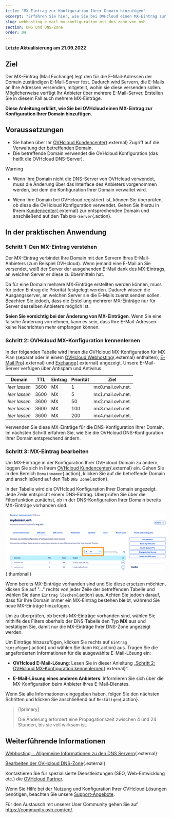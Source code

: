 ```yaml
---
title: "MX-Eintrag zur Konfiguration Ihrer Domain hinzufügen"
excerpt: "Erfahren Sie hier, wie Sie bei OVHcloud einen MX-Eintrag zur Konfiguration Ihrer Domain hinzufügen"
slug: webhosting_e-mail_mx-konfiguration_mit_dns_zone_von_ovh
section: DNS und DNS-Zone
order: 04
---
```


**Letzte Aktualisierung am 21.09.2022**

## Ziel

Der MX-Eintrag (Mail Exchange) legt den für die E-Mail-Adressen der Domain zuständigen E-Mail-Server fest. Dadurch wird Servern, die E-Mails an Ihre Adressen versenden, mitgeteilt, wohin sie diese versenden sollen. Möglicherweise verfügt Ihr Anbieter über mehrere E-Mail-Server. Erstellen Sie in diesem Fall auch mehrere MX-Einträge.

**Diese Anleitung erklärt, wie Sie bei OVHcloud einen MX-Eintrag zur Konfiguration Ihrer Domain hinzufügen.**

## Voraussetzungen

- Sie haben über Ihr [OVHcloud Kundencenter](https://www.ovh.com/auth/?action=gotomanager&from=https://www.ovh.de/&ovhSubsidiary=de){.external} Zugriff auf die Verwaltung der betreffenden Domain.
- Die betreffende Domain verwendet die OVHcloud Konfiguration (das heißt die OVHcloud DNS-Server).

> [!warning]
>
> - Wenn Ihre Domain nicht die DNS-Server von OVHcloud verwendet, muss die Änderung über das Interface des Anbieters vorgenommen werden, bei dem die Konfiguration Ihrer Domain verwaltet wird.
>
> - Wenn Ihre Domain bei OVHcloud registriert ist, können Sie überprüfen, ob diese die OVHcloud Konfiguration verwendet. Gehen Sie hierzu in Ihrem [Kundencenter](https://www.ovh.com/auth/?action=gotomanager&from=https://www.ovh.de/&ovhSubsidiary=de){.external} zur entsprechenden Domain und anschließend auf den Tab `DNS-Server`{.action}.
>

## In der praktischen Anwendung

### Schritt 1: Den MX-Eintrag verstehen

Der MX-Eintrag verbindet Ihre Domain mit den Servern Ihres E-Mail-Anbieters (zum Beispiel OVHcloud). Wenn jemand eine E-Mail an Sie versendet, weiß der Server der ausgehenden E-Mail dank des MX-Eintrags, an welchen Server er diese zu übermitteln hat.

Da für eine Domain mehrere MX-Einträge erstellten werden können, muss für jeden Eintrag die Priorität festgelegt werden. Dadurch wissen die Ausgangsserver, an welchen Server sie die E-Mails zuerst senden sollen. Beachten Sie jedoch, dass die Erstellung mehrerer MX-Einträge nur für Server desselben Anbieters möglich ist.

**Seien Sie vorsichtig bei der Änderung von MX-Einträgen**. Wenn Sie eine falsche Änderung vornehmen, kann es sein, dass Ihre E-Mail-Adressen keine Nachrichten mehr empfangen können. 

### Schritt 2: OVHcloud MX-Konfiguration kennenlernen

In der folgenden Tabelle wird Ihnen die OVHcloud MX-Konfiguration für MX Plan (separat oder in einem [OVHcloud Webhosting](https://www.ovhcloud.com/de/web-hosting/){.external} enthalten), [E-Mail Pro](https://www.ovhcloud.com/de/emails/email-pro/){.external} und [Exchange](https://www.ovhcloud.com/de/emails/){.external} angezeigt. Unsere E-Mail-Server verfügen über Antispam und Antivirus.

|Domain|TTL|Eintrag|Priorität|Ziel|
|---|---|---|---|---|
|*leer lassen*|3600|MX|1|mx0.mail.ovh.net.|
|*leer lassen*|3600|MX|5|mx1.mail.ovh.net.|
|*leer lassen*|3600|MX|50|mx2.mail.ovh.net.|
|*leer lassen*|3600|MX|100|mx3.mail.ovh.net.|
|*leer lassen*|3600|MX|200|mx4.mail.ovh.net.|

Verwenden Sie diese MX-Einträge für die DNS-Konfiguration Ihrer Domain. Im nächsten Schritt erfahren Sie, wie Sie die OVHcloud DNS-Konfiguration Ihrer Domain entsprechend ändern.

### Schritt 3: MX-Eintrag bearbeiten

Um MX-Einträge in der Konfiguration Ihrer OVHcloud Domain zu ändern, loggen Sie sich in Ihrem [OVHcloud Kundencenter](https://www.ovh.com/auth/?action=gotomanager&from=https://www.ovh.de/&ovhSubsidiary=de){.external} ein. Gehen Sie in den Bereich `Domainnamen`{.action}, klicken Sie auf die betreffende Domain und anschließend auf den Tab `DNS Zone`{.action}.

In der Tabelle wird die OVHcloud Konfiguration Ihrer Domain angezeigt. Jede Zeile entspricht einem DNS-Eintrag. Überprüfen Sie über die Filterfunktion zunächst, ob in der DNS-Konfiguration Ihrer Domain bereits MX-Einträge vorhanden sind.

![dnsmxrecord](images/mx-records-dns-zone.png){.thumbnail}

Wenn bereits MX-Einträge vorhanden sind und Sie diese ersetzen möchten, klicken Sie auf "..." rechts von jeder Zeile der betreffenden Tabelle und wählen Sie dann `Eintrag löschen`{.action} aus. Achten Sie jedoch darauf, dass für Ihre Domain immer ein MX-Eintrag bestehen bleibt, während Sie neue MX-Einträge hinzufügen.

Um zu überprüfen, ob bereits MX-Einträge vorhanden sind, wählen Sie mithilfe des Filters oberhalb der DNS-Tabelle den Typ **MX** aus und bestätigen Sie,  damit nur die MX-Einträge Ihrer DNS-Zone angezeigt werden.

Um Einträge hinzuzufügen, klicken Sie rechts auf `Eintrag hinzufügen`{.action} und wählen Sie dann `MX`{.action} aus. Tragen Sie die angeforderten Informationen für die ausgewählte E-Mail-Lösung ein:

- **OVHcloud E-Mail-Lösung**: Lesen Sie in dieser Anleitung „[Schritt 2: OVHcloud MX-Konfiguration kennenlernen](https://docs.ovh.com/de/domains/webhosting_e-mail_mx-konfiguration_mit_dns_zone_von_ovh/#schritt-2-ovh-mx-konfiguration-kennenlernen){.external}“.

- **E-Mail-Lösung eines anderen Anbieters**: Informieren Sie sich über die MX-Konfiguration beim Anbieter Ihres E-Mail-Dienstes.

Wenn Sie alle Informationen eingegeben haben, folgen Sie den nächsten Schritten und klicken Sie anschließend auf `Bestätigen`{.action}.

> [!primary]
>
> Die Änderung erfordert eine Propagationszeit zwischen 4 und 24 Stunden, bis sie voll wirksam ist.
>

## Weiterführende Informationen

[Webhosting − Allgemeine Informationen zu den DNS Servern](https://docs.ovh.com/de/domains/webhosting_allgemeine_informationen_zu_den_dns_servern/){.external}

[Bearbeiten der OVHcloud DNS-Zone](https://docs.ovh.com/de/domains/webhosting_bearbeiten_der_dns_zone/){.external}

Kontaktieren Sie für spezialisierte Dienstleistungen (SEO, Web-Entwicklung etc.) die [OVHcloud Partner](https://partner.ovhcloud.com/de/directory/).

Wenn Sie Hilfe bei der Nutzung und Konfiguration Ihrer OVHcloud Lösungen benötigen, beachten Sie unsere [Support-Angebote](https://www.ovhcloud.com/de/support-levels/).

Für den Austausch mit unserer User Community gehen Sie auf <https://community.ovh.com/en/>.
